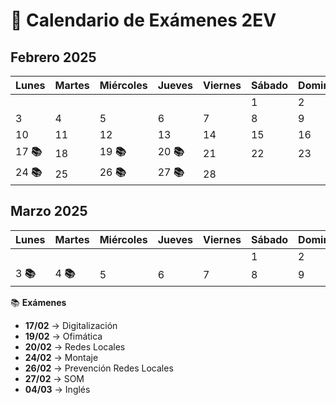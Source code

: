 # 📅 Calendario de Exámenes 2EV

## Febrero 2025

| Lunes  | Martes  | Miércoles | Jueves  | Viernes  | Sábado  | Domingo  |
|--------|--------|-----------|---------|---------|---------|---------|
|        |        |       |       |       | 1     | 2     |
| 3      | 4      | 5     | 6     | 7     | 8     | 9     |
| 10     | 11     | 12    | 13    | 14    | 15    | 16    |
| 17 **📚** | 18     | 19 **📚** | 20 **📚** | 21    | 22    | 23    |
| 24 **📚** | 25     | 26 **📚** | 27 **📚** | 28    |        |        |

## Marzo 2025

| Lunes  | Martes  | Miércoles | Jueves  | Viernes  | Sábado  | Domingo  |
|--------|--------|-----------|---------|---------|---------|---------|
|        |        |        |        |        | 1     | 2     |
| 3 **📚** | 4 **📚** | 5     | 6     | 7     | 8     | 9     |

📚 **Exámenes**
- **17/02** → Digitalización
- **19/02** → Ofimática
- **20/02** → Redes Locales
- **24/02** → Montaje
- **26/02** → Prevención Redes Locales
- **27/02** → SOM
- **04/03** → Inglés
